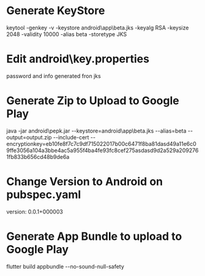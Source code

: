 
# Generate KeyStore
keytool -genkey -v -keystore android\app\beta.jks -keyalg RSA -keysize 2048 -validity 10000 -alias beta -storetype JKS

# Edit android\key.properties
password and info generated fron jks

# Generate Zip to Upload to Google Play
java -jar android\pepk.jar --keystore=android\app\beta.jks --alias=beta --output=output.zip --include-cert --encryptionkey=eb10fe8f7c7c9df715022017b00c6471f8ba81dasd49a11e6c09ffe3056a104a3bbe4ac5a955f4ba4fe93fc8cef275asdasd9d2a529a2092761fb833b656cd48b9de6a

# Change Version to Android on pubspec.yaml
version: 0.0.1+000003
# Generate App Bundle to upload to Google Play
flutter build appbundle --no-sound-null-safety    